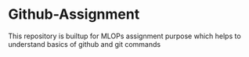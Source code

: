 # Github-Assignment
This repository is builtup for MLOPs assignment purpose which helps to understand basics of github and git commands
